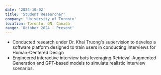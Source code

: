 ```yaml
---
date: '2024-10-02'
title: 'Student Researcher'
company: 'University of Toronto'
location: Toronto, ON, Canada
range: 'October 2024 - Present'
---
```


- Conducted research under Dr. Khai Truong's supervision to develop a software platform designed to train users in conducting interviews for Human-Centered Design
- Engineered interactive interview bots leveraging Retrieval-Augmented Generation and GPT-based models to simulate realistic interview scenarios.
